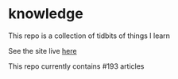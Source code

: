 # knowledge

This repo is a collection of tidbits of things I learn

See the site live [here](https://mark1626.github.io/knowledge/)

This repo currently contains #193 articles

